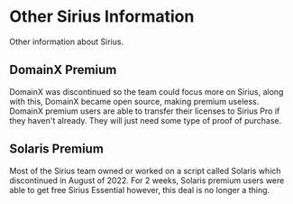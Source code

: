 # Other Sirius Information

Other information about Sirius.

## DomainX Premium

DomainX was discontinued so the team could focus more on Sirius, along with this, DomainX became open source, making premium useless. DomainX premium users are able to transfer their licenses to Sirius Pro if they haven't already. They will just need some type of proof of purchase.

## Solaris Premium

Most of the Sirius team owned or worked on a script called Solaris which discontinued in August of 2022. For 2 weeks, Solaris premium users were able to get free Sirius Essential however, this deal is no longer a thing.
